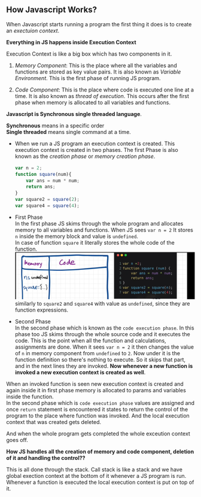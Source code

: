 ## How Javascript Works? 

When Javascript starts running a program the first thing it does is to create an _exectuion context_. 

**Everything in JS happens inside Execution Context**

Execution Context is like a big box which has two components in it.   
1. _Memory Component_: This is the place where all the variables and functions are stored as key value pairs. It is also known as *Variable Environment*. This is the first phase of running JS program. 

2. _Code Component_: This is the place where code is executed one line at a time. It is also known as _thread of execution_. This occurs after the first phase when memory is allocated to all variables and functions. 

**Javascript is Synchronous single threaded language**. 

**Synchronous** means in a specific order  
**Single threaded** means single command at a time.

- When we run a JS program an execution context is created. This execution context is created in two phases. The first Phase is also known as the _creation phase_ or _memory creation phase_. 
    ```js
    var n = 2; 
    function square(num){
        var ans = num * num;
        return ans;
    } 
    var square2 = square(2);
    var square4 = square(4);
    ```

- First Phase  
In the first phase JS skims through the whole program and allocates memory to all variables and functions.  When JS sees ``var n = 2`` It stores ``n`` inside the memory block and value is ``undefined``.  
 In case of function ``square`` it literally stores the whole code of the function. 
![FirstPhase](../images/core-js-00.png)  
similarly to ``square2`` and ``square4`` with value as ``undefined``, since they are function expressions.  

- Second Phase  
In the second phase which is known as the ``code execution phase``. In this phase too JS skims through the whole source code and it executes the code. This is the point when all the function and calculations, assignments are done. When it sees ``var n = 2`` it then changes the value of ``n`` in memory component from ``undefined`` to ``2``. Now under it is the function definition so there's nothing to execute. So it skips that part, and in the next lines they are invoked. __Now whenever a new function is invoked a new execution context is created as well__. 

When an invoked function is seen new execution context is created and again inside it in first phase memory is allocated to params and variables inside the function.   
In the second phase which is ``code execution phase`` values are assigned and once ``return`` statement is encountered it states to return the control of the program to the place where function was invoked.
And the local execution context that was created gets deleted. 

And when the whole program gets completed the whole exceution context goes off.   

**How JS handles all the creation of memory and code component, deletion of it and handling the control??**

This is all done through the stack. Call stack is like a stack and we have global exection context at the bottom of it whenever a JS program is run. 
Whenever a function is executed the local execution context is put on top of it. 
